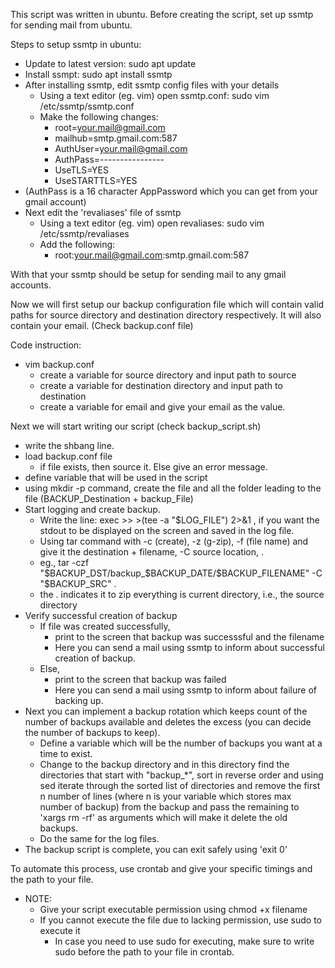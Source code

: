 This script was written in ubuntu.
Before creating the script, set up ssmtp for sending mail from ubuntu. 

Steps to setup ssmtp in ubuntu:
- Update to latest version: sudo apt update
- Install ssmpt: sudo apt install ssmtp
- After installing ssmtp, edit ssmtp config files with your details
    - Using a text editor (eg. vim) open ssmtp.conf: sudo vim /etc/ssmtp/ssmtp.conf
    - Make the following changes:
        - root=your.mail@gmail.com
        - mailhub=smtp.gmail.com:587
        - AuthUser=your.mail@gmail.com
        - AuthPass=----------------
        - UseTLS=YES
        - UseSTARTTLS=YES
- (AuthPass is a 16 character AppPassword which you can get from your gmail account)
- Next edit the 'revaliases' file of ssmtp
    - Using a text editor (eg. vim) open revaliases: sudo vim /etc/ssmtp/revaliases
    - Add the following:
        - root:your.mail@gmail.com:smtp.gmail.com:587

With that your ssmtp should be setup for sending mail to any gmail accounts.
      
Now we will first setup our backup configuration file which will contain valid paths for source directory and destination directory respectively. It will also contain your email.
(Check backup.conf file)

Code instruction:
- vim backup.conf
    - create a variable for source directory and input path to source
    - create a variable for destination directory and input path to destination
    - create a variable for email and give your email as the value.

Next we will start writing our script
(check backup_script.sh)

- write the shbang line.
- load backup.conf file
    - if file exists, then source it. Else give an error message.
- define variable that will be used in the script
- using mkdir -p command, create the file and all the folder leading to the file (BACKUP_Destination + backup_File)
- Start logging and create backup.
    - Write the line: exec >> >(tee -a "$LOG_FILE") 2>&1 , if you want the stdout to be displayed on the screen and saved in the log file.
    - Using tar command with -c (create), -z (g-zip), -f (file name) and give it the destination + filename, -C source location, .
    - eg., tar -czf "$BACKUP_DST/backup_$BACKUP_DATE/$BACKUP_FILENAME" -C "$BACKUP_SRC" .
    - the . indicates it to zip everything is current directory, i.e., the source directory
- Verify successful creation of backup
    - If file was created successfully,
        - print to the screen that backup was successsful and the filename
        - Here you can send a mail using ssmtp to inform about successful creation of backup.
    - Else,
        - print to the screen that backup was failed
        - Here you can send a mail using ssmtp to inform about failure of backing up.
- Next you can implement a backup rotation which keeps count of the number of backups available and deletes the excess (you can decide the number of backups to keep).
    - Define a variable which will be the number of backups you want at a time to exist.
    - Change to the backup directory and in this directory find the directories that start with "backup_*", sort in reverse order and using sed iterate through the sorted list of directories and remove the first n number of lines (where n is your variable which stores max number of backup) from the backup and pass the remaining to 'xargs rm -rf' as arguments which will make it delete the old backups.
    - Do the same for the log files.
- The backup script is complete, you can exit safely using 'exit 0'

To automate this process, use crontab and give your specific timings and the path to your file.

- NOTE: 
    - Give your script executable permission using chmod +x filename
    - If you cannot execute the file due to lacking permission, use sudo to execute it
        - In case you need to use sudo for executing, make sure to write sudo before the path to your file in crontab.
  

